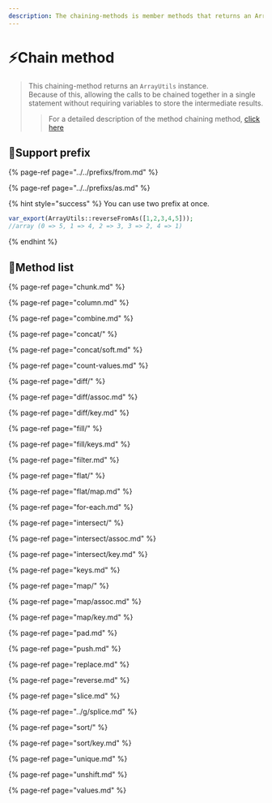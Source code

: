 ```yaml
---
description: The chaining-methods is member methods that returns an ArrayUtils instance.
---
```


# ⚡Chain method

> This chaining-method returns an `ArrayUtils` instance.  
> Because of this, allowing the calls to be chained together in a single statement without requiring variables to store the intermediate results.
>
> > For a detailed description of the method chaining method, [click here](https://en.wikipedia.org/wiki/Method_chaining)

## 🔖Support prefix

{% page-ref page="../../prefixs/from.md" %}

{% page-ref page="../../prefixs/as.md" %}

{% hint style="success" %}
You can use two prefix at once.

```php
var_export(ArrayUtils::reverseFromAs([1,2,3,4,5]));
//array (0 => 5, 1 => 4, 2 => 3, 3 => 2, 4 => 1)
```
{% endhint %}

## 🔖Method list

{% page-ref page="chunk.md" %}

{% page-ref page="column.md" %}

{% page-ref page="combine.md" %}

{% page-ref page="concat/" %}

{% page-ref page="concat/soft.md" %}

{% page-ref page="count-values.md" %}

{% page-ref page="diff/" %}

{% page-ref page="diff/assoc.md" %}

{% page-ref page="diff/key.md" %}

{% page-ref page="fill/" %}

{% page-ref page="fill/keys.md" %}

{% page-ref page="filter.md" %}

{% page-ref page="flat/" %}

{% page-ref page="flat/map.md" %}

{% page-ref page="for-each.md" %}

{% page-ref page="intersect/" %}

{% page-ref page="intersect/assoc.md" %}

{% page-ref page="intersect/key.md" %}

{% page-ref page="keys.md" %}

{% page-ref page="map/" %}

{% page-ref page="map/assoc.md" %}

{% page-ref page="map/key.md" %}

{% page-ref page="pad.md" %}

{% page-ref page="push.md" %}

{% page-ref page="replace.md" %}

{% page-ref page="reverse.md" %}

{% page-ref page="slice.md" %}

{% page-ref page="../g/splice.md" %}

{% page-ref page="sort/" %}

{% page-ref page="sort/key.md" %}

{% page-ref page="unique.md" %}

{% page-ref page="unshift.md" %}

{% page-ref page="values.md" %}

